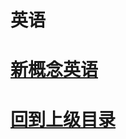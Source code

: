 
# 英语










# [新概念英语](NewConceptEnglish/index.md)



















































# [回到上级目录](../index.md)